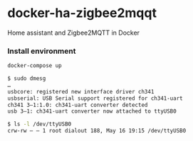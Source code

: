 # docker-ha-zigbee2mqqt
Home assistant and Zigbee2MQTT in Docker

### Install environment

```bash
docker-compose up

$ sudo dmesg
…
usbcore: registered new interface driver ch341
usbserial: USB Serial support registered for ch341-uart
ch341 3–1:1.0: ch341-uart converter detected
usb 3–1: ch341-uart converter now attached to ttyUSB0

$ ls -l /dev/ttyUSB0
crw-rw — — 1 root dialout 188, May 16 19:15 /dev/ttyUSB0
```

